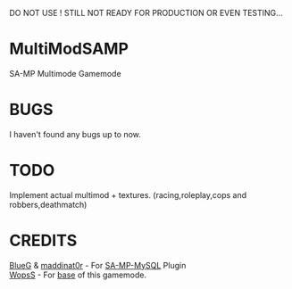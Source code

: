 DO NOT USE ! STILL NOT READY FOR PRODUCTION OR EVEN TESTING...





MultiModSAMP
=============

SA-MP Multimode Gamemode

BUGS
=============
I haven't found any bugs up to now.

TODO
=============
Implement actual multimod + textures. (racing,roleplay,cops and robbers,deathmatch)  


CREDITS
=============
[BlueG](https://github.com/pBlueG) & [maddinat0r](https://github.com/maddinat0r) - For [SA-MP-MySQL](https://github.com/pBlueG/SA-MP-MySQL) Plugin  
[WopsS](http://forum.sa-mp.com/member.php?u=146211) - For [base](http://forum.sa-mp.com/showthread.php?t=463466) of this gamemode.
